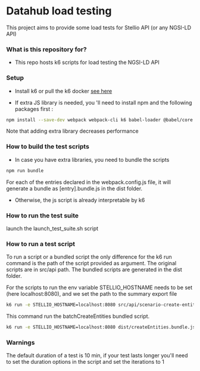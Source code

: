 # Datahub load testing #

This project aims to provide some load tests for Stellio API (or any NGSI-LD API)

### What is this repository for? ###

* This repo hosts k6 scripts for load testing the NGSI-LD API

### Setup ###
* Install k6 or pull the k6 docker
   [see here](https://k6.io/docs/getting-started/installation)

* If extra JS library is needed, you 'll need to install npm and the following packages first :
```sh
npm install --save-dev webpack webpack-cli k6 babel-loader @babel/core @babel/preset-env core-js
```
Note that adding extra library decreases performance
   
### How to build the test scripts ###

* In case you have extra libraries, you need to bundle the scripts
```sh
npm run bundle
```
For each of the entries declared in the webpack.config.js file, it will generate a bundle as [entry].bundle.js in the dist folder.

* Otherwise, the js script is already interpretable by k6

### How to run the test suite ###
launch the launch_test_suite.sh script

### How to run a test script ###

To run a script or a bundled script the only difference for the k6 run command is the path of the script provided as argument.
The original scripts are in src/api path.
The bundled scripts are generated in the dist folder.


For the scripts to run the env variable STELLIO_HOSTNAME needs to be set (here localhost:8080), and we set the path to the summary export file

```sh
k6 run -e STELLIO_HOSTNAME=localhost:8080 src/api/scenario-create-entities.js --summary-export=summaries/scenario-create-entities.json --out json=metrics/scenario-create-entities.json
```
This command run the batchCreateEntities bundled script.

```sh
k6 run -e STELLIO_HOSTNAME=localhost:8080 dist/createEntities.bundle.js --summary-export=summaries/createEntities.json --out json=metrics/createEntities.json
```

### Warnings ###
The default duration of a test is 10 min, if your test lasts longer you'll need to set the duration options in the script and set the iterations to 1